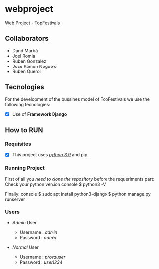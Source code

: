 # webproject
Web Project - TopFestivals

## Collaborators
* Dand Marbà
* Joel Romia
* Ruben Gonzalez
* Jose Ramon Noguero
* Ruben Querol

## Tecnologies

For the development of the bussines model of TopFestivals we use the following tecnologies:
- [X]  Use of **Framework Django** 





## How to RUN
### Requisites
- [X] This project uses [*python 3.9*][1] and pip.

[1]: https://www.python.org/downloads/release/python-394/ "Download Python 3.7.6"
  
### Running Project
First of all you *need to clone the repository* before the requeriments part:  
Check your python version 
console
$ python3 -V

Finally:
console
$ sudo apt install python3-django
$ python manage.py runserver


### Users

  - *Admin* User
    * Username : *admin*
    * Password : *admin*

  - *Normal* User
    * Username : *provauser*
    * Password : *user1234*
